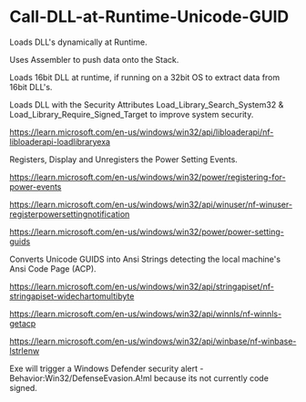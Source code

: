 # Call-DLL-at-Runtime-Unicode-GUID

Loads DLL's dynamically at Runtime.

Uses Assembler to push data onto the Stack.

Loads 16bit DLL at runtime, if running on a 32bit OS to extract data from 16bit DLL's.

Loads DLL with the Security Attributes Load_Library_Search_System32 & Load_Library_Require_Signed_Target to improve system security.

https://learn.microsoft.com/en-us/windows/win32/api/libloaderapi/nf-libloaderapi-loadlibraryexa

Registers, Display and Unregisters the Power Setting Events.

https://learn.microsoft.com/en-us/windows/win32/power/registering-for-power-events

https://learn.microsoft.com/en-us/windows/win32/api/winuser/nf-winuser-registerpowersettingnotification

https://learn.microsoft.com/en-us/windows/win32/power/power-setting-guids

Converts Unicode GUIDS into Ansi Strings detecting the local machine's Ansi Code Page (ACP).

https://learn.microsoft.com/en-us/windows/win32/api/stringapiset/nf-stringapiset-widechartomultibyte

https://learn.microsoft.com/en-us/windows/win32/api/winnls/nf-winnls-getacp

https://learn.microsoft.com/en-us/windows/win32/api/winbase/nf-winbase-lstrlenw

Exe will trigger a Windows Defender security alert - Behavior:Win32/DefenseEvasion.A!ml because its not currently code signed.


 
